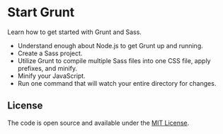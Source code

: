 # Start Grunt

Learn how to get started with Grunt and Sass.


- Understand enough about Node.js to get Grunt up and running.
- Create a Sass project.
- Utilize Grunt to compile multiple Sass files into one CSS file, apply prefixes, and minify.
- Minify your JavaScript.
- Run one command that will watch your entire directory for changes.

## License

The code is open source and available under the [MIT License](LICENSE.md).
